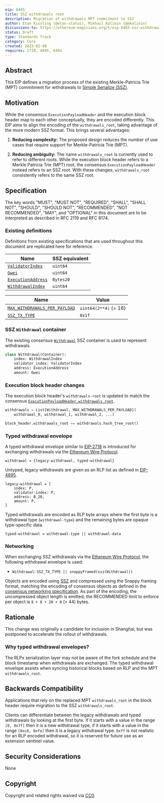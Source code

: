 ```yaml
---
eip: 6465
title: SSZ withdrawals root
description: Migration of withdrawals MPT commitment to SSZ
author: Etan Kissling (@etan-status), Mikhail Kalinin (@mkalinin)
discussions-to: https://ethereum-magicians.org/t/eip-6465-ssz-withdrawals-root/12883
status: Draft
type: Standards Track
category: Core
created: 2023-02-08
requires: 2718, 4895, 6404
---
```


## Abstract

This EIP defines a migration process of the existing Merkle-Patricia Trie (MPT) commitment for withdrawals to [Simple Serialize (SSZ)](https://github.com/ethereum/consensus-specs/blob/ef434e87165e9a4c82a99f54ffd4974ae113f732/ssz/simple-serialize.md).

## Motivation

While the consensus `ExecutionPayloadHeader` and the execution block header map to each other conceptually, they are encoded differently. This EIP aims to align the encoding of the `withdrawals_root`, taking advantage of the more modern SSZ format. This brings several advantages:

1. **Reducing complexity:** The proposed design reduces the number of use cases that require support for Merkle-Patricia Trie (MPT).

2. **Reducing ambiguity:** The name `withdrawals_root` is currently used to refer to different roots. While the execution block header refers to a Merkle Patricia Trie (MPT) root, the consensus `ExecutionPayloadHeader` instead refers to an SSZ root. With these changes, `withdrawals_root` consistently refers to the same SSZ root.

## Specification

The key words "MUST", "MUST NOT", "REQUIRED", "SHALL", "SHALL NOT", "SHOULD", "SHOULD NOT", "RECOMMENDED", "NOT RECOMMENDED", "MAY", and "OPTIONAL" in this document are to be interpreted as described in RFC 2119 and RFC 8174.

### Existing definitions

Definitions from existing specifications that are used throughout this document are replicated here for reference.

| Name | SSZ equivalent |
| - | - |
| [`ValidatorIndex`](https://github.com/ethereum/consensus-specs/blob/ef434e87165e9a4c82a99f54ffd4974ae113f732/specs/phase0/beacon-chain.md#custom-types) | `uint64` |
| [`Gwei`](https://github.com/ethereum/consensus-specs/blob/ef434e87165e9a4c82a99f54ffd4974ae113f732/specs/phase0/beacon-chain.md#custom-types) | `uint64` |
| [`ExecutionAddress`](https://github.com/ethereum/consensus-specs/blob/ef434e87165e9a4c82a99f54ffd4974ae113f732/specs/bellatrix/beacon-chain.md#custom-types) | `Bytes20`
| [`WithdrawalIndex`](https://github.com/ethereum/consensus-specs/blob/ef434e87165e9a4c82a99f54ffd4974ae113f732/specs/capella/beacon-chain.md#custom-types) | `uint64` |

| Name | Value |
| - | - |
| [`MAX_WITHDRAWALS_PER_PAYLOAD`](https://github.com/ethereum/consensus-specs/blob/ef434e87165e9a4c82a99f54ffd4974ae113f732/specs/capella/beacon-chain.md#execution) | `uint64(2**4)` (= 16) |
| [`SSZ_TX_TYPE`](./eip-6404.md#networking) | `0x1f` |

### SSZ `Withdrawal` container

The existing consensus [`Withdrawal`](https://github.com/ethereum/consensus-specs/blob/ef434e87165e9a4c82a99f54ffd4974ae113f732/specs/capella/beacon-chain.md#withdrawal) SSZ container is used to represent withdrawals.

```python
class Withdrawal(Container):
    index: WithdrawalIndex
    validator_index: ValidatorIndex
    address: ExecutionAddress
    amount: Gwei
```

### Execution block header changes

The execution block header's `withdrawals-root` is updated to match the consensus [`ExecutionPayloadHeader.withdrawals_root`](https://github.com/ethereum/consensus-specs/blob/ef434e87165e9a4c82a99f54ffd4974ae113f732/specs/capella/beacon-chain.md#executionpayloadheader).

```python
withdrawals = List[Withdrawal, MAX_WITHDRAWALS_PER_PAYLOAD](
    withdrawal_0, withdrawal_1, withdrawal_2, ...)

block_header.withdrawals_root == withdrawals.hash_tree_root()
```

### Typed withdrawal envelope

A typed withdrawal envelope similar to [EIP-2718](./eip-2718.md) is introduced for exchanging withdrawals via the [Ethereum Wire Protocol](https://github.com/ethereum/devp2p/blob/6b259a7003b4bfb18365ba690f4b00ba8a26393b/caps/eth.md).

```
withdrawal = {legacy-withdrawal, typed-withdrawal}
```

Untyped, legacy withdrawals are given as an RLP list as defined in [EIP-4895](./eip-4895.md).

```
legacy-withdrawal = [
    index: P,
    validator-index: P,
    address: B_20,
    amount: P,
]
```

Typed withdrawals are encoded as RLP byte arrays where the first byte is a withdrawal type (`withdrawal-type`) and the remaining bytes are opaque type-specific data.

```
typed-withdrawal = withdrawal-type || withdrawal-data
```

### Networking

When exchanging SSZ withdrawals via the [Ethereum Wire Protocol](https://github.com/ethereum/devp2p/blob/6b259a7003b4bfb18365ba690f4b00ba8a26393b/caps/eth.md), the following withdrawal envelope is used:

- `Withdrawal`: `SSZ_TX_TYPE || snappyFramed(ssz(Withdrawal))`

Objects are encoded using [SSZ](https://github.com/ethereum/consensus-specs/blob/ef434e87165e9a4c82a99f54ffd4974ae113f732/ssz/simple-serialize.md) and compressed using the Snappy framing format, matching the encoding of consensus objects as defined in the [consensus networking specification](https://github.com/ethereum/consensus-specs/blob/ef434e87165e9a4c82a99f54ffd4974ae113f732/specs/phase0/p2p-interface.md#ssz-snappy-encoding-strategy). As part of the encoding, the uncompressed object length is emitted; the RECOMMENDED limit to enforce per object is `8 + 8 + 20 + 8` (= 44) bytes.

## Rationale

This change was originally a candidate for inclusion in Shanghai, but was postponed to accelerate the rollout of withdrawals.

### Why typed withdrawal envelopes?

The RLPx serialization layer may not be aware of the fork schedule and the block timestamp when withdrawals are exchanged. The typed withdrawal envelope assists when syncing historical blocks based on RLP and the MPT `withdrawals_root`.

## Backwards Compatibility

Applications that rely on the replaced MPT `withdrawals_root` in the block header require migration to the SSZ `withdrawals_root`.

Clients can differentiate between the legacy withdrawals and typed withdrawals by looking at the first byte. If it starts with a value in the range `[0, 0x7f]` then it is a new withdrawal type, if it starts with a value in the range `[0xc0, 0xfe]` then it is a legacy withdrawal type. `0xff` is not realistic for an RLP encoded withdrawal, so it is reserved for future use as an extension sentinel value.

## Security Considerations

None

## Copyright

Copyright and related rights waived via [CC0](../LICENSE.md).

